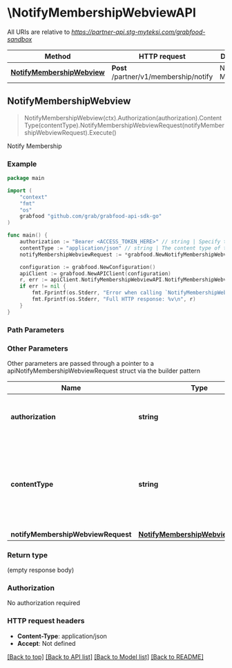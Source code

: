 # \NotifyMembershipWebviewAPI

All URIs are relative to *https://partner-api.stg-myteksi.com/grabfood-sandbox*

Method | HTTP request | Description
------------- | ------------- | -------------
[**NotifyMembershipWebview**](NotifyMembershipWebviewAPI.md#NotifyMembershipWebview) | **Post** /partner/v1/membership/notify | Notify Membership



## NotifyMembershipWebview

> NotifyMembershipWebview(ctx).Authorization(authorization).ContentType(contentType).NotifyMembershipWebviewRequest(notifyMembershipWebviewRequest).Execute()

Notify Membership

### Example

```go
package main

import (
	"context"
	"fmt"
	"os"
	grabfood "github.com/grab/grabfood-api-sdk-go"
)

func main() {
	authorization := "Bearer <ACCESS_TOKEN_HERE>" // string | Specify the generated authorization token of the bearer type.
	contentType := "application/json" // string | The content type of the request body. You must use `application/json` for this header as GrabFood API currently does not support other formats.
	notifyMembershipWebviewRequest := *grabfood.NewNotifyMembershipWebviewRequest() // NotifyMembershipWebviewRequest | 

	configuration := grabfood.NewConfiguration()
	apiClient := grabfood.NewAPIClient(configuration)
	r, err := apiClient.NotifyMembershipWebviewAPI.NotifyMembershipWebview(context.Background()).Authorization(authorization).ContentType(contentType).NotifyMembershipWebviewRequest(notifyMembershipWebviewRequest).Execute()
	if err != nil {
		fmt.Fprintf(os.Stderr, "Error when calling `NotifyMembershipWebviewAPI.NotifyMembershipWebview``: %v\n", err)
		fmt.Fprintf(os.Stderr, "Full HTTP response: %v\n", r)
	}
}
```

### Path Parameters



### Other Parameters

Other parameters are passed through a pointer to a apiNotifyMembershipWebviewRequest struct via the builder pattern


Name | Type | Description  | Notes
------------- | ------------- | ------------- | -------------
 **authorization** | **string** | Specify the generated authorization token of the bearer type. | 
 **contentType** | **string** | The content type of the request body. You must use &#x60;application/json&#x60; for this header as GrabFood API currently does not support other formats. | 
 **notifyMembershipWebviewRequest** | [**NotifyMembershipWebviewRequest**](NotifyMembershipWebviewRequest.md) |  | 

### Return type

 (empty response body)

### Authorization

No authorization required

### HTTP request headers

- **Content-Type**: application/json
- **Accept**: Not defined

[[Back to top]](#) [[Back to API list]](../README.md#documentation-for-api-endpoints)
[[Back to Model list]](../README.md#documentation-for-models)
[[Back to README]](../README.md)

